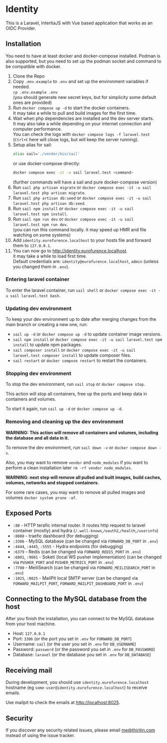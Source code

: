 # Identity

This is a Laravel, IntertiaJS with Vue based application that works as an OIDC Provider.

## Installation

You need to have at least docker and docker-compose installed.
Podman is also supported, but you need to set up the podman socket and command to be compatible with docker.

1. Clone the Repo
2. Copy `.env.example` to `.env` and set up the environment variables if needed.  
   `cp .env.example .env`  
   (you should generate new secret keys, but for simplicity some default ones are provided)
3. Run `docker compose up -d` to start the docker containers.  
   It may take a while to pull and build images for the first time.
4. Wait when php dependencies are installed and the dev server starts.  
   It may also take a while depending on your internet connection and computer performance.    
   You can check the logs with `docker compose logs -f laravel.test`
   (`Ctrl+C` here will close logs, but will keep the server running).
5. Setup alias for sail:
   ```bash
   alias sail='./vendor/bin/sail'
   ```
   or use docker-compose directly:
   ```bash
   docker compose exec -it -u sail laravel.test <command>
   ```
   (further commands will have a sail and pure docker-compose version)
6. Run `sail php artisan migrate` or `docker compose exec -it -u sail laravel.test php artisan migrate`.
7. Run `sail php artisan db:seed` or `docker compose exec -it -u sail laravel.test php artisan db:seed`.
8. Run `sail npm install` or `docker compose exec -it -u sail laravel.test npm install`.
9. Run `sail npm run dev` or `docker compose exec -it -u sail laravel.test npm run dev`.  
   (you can run this command locally. it may speed up HMR and file watching on some systems)
10. Add `identity.eurofurence.localhost` to your hosts file and forward them to `127.0.0.1`.
11. You can now go to http://identity.eurofurence.localhost.    
    it may take a while to load first time.  
    Default credentials are: `identity@eurofurence.localhost`, `admin` (unless you changed them in `.env`).

### Entering laravel container

To enter the laravel container, run `sail shell` or `docker compose exec -it -u sail laravel.test bash`.

### Updating dev environment

To keep your dev environment up to date after merging changes from the main branch or creating a new one, run:

* `sail up -d` or `docker compose up -d` to update container image versions.
* `sail npm install` or `docker compose exec -it -u sail laravel.test npm install` to update npm packages.
* `sail composer install` or `docker compose exec -it -u sail laravel.test composer install` to update composer files.
* `sail restart` or `docker compose restart` to restart the containers.

### Stopping dev environment

To stop the dev environment, run `sail stop` or `docker compose stop`.

This action will stop all containers, free up the ports and keep data in containers and volumes.

To start it again, run `sail up -d` or `docker compose up -d`.

### Removing and cleaning up the dev environment

**WARNING: This action will remove all containers and volumes, including the database and all data in it.**

To remove the dev environment, run `sail down -v` or `docker compose down -v`.

Also, you may want to remove `vendor` and `node_modules` if you want to perform
a clean installation later `rm -rf vendor node_modules`.

**WARNING: next step will remove all pulled and built images, build caches, volumes, networks and stopped containers.**

For some rare cases, you may want to remove all pulled images and volumes `docker system prune -af`.

## Exposed Ports

* `:80` - HTTP terafic internal router. It routes http request to laravel container (mostly)
  and hydra (`/.well-known`,`/oauth2`,`/health`,`/userinfo`)
* `:8080` - traefic dashboard (for debugging)
* `:3306` - MySQL database (can be changed via `FORWARD_DB_PORT` in `.env`)
* `:4444`, `:4445`, `:5555` - Hydra endpoints (for debugging)
* `:6379` - Redis (can be changed via `FORWARD_REDIS_PORT` in `.env`)
* `:6001`, `:9601` - Soketi (local WS pusher implementation)
  (can be changed via `PUSHER_PORT` and `PUSHER_METRICS_PORT` in `.env`)
* `:7700` - MeiliSearch (can be changed via `FORWARD_MEILISEARCH_PORT` in `.env`)
* `:1025`, `:8025` - MailPit local SMTP server
  (can be changed via `FORWARD_MAILPIT_PORT`, `FORWARD_MAILPIT_DASHBOARD_PORT` in `.env`)

## Connecting to the MySQL database from the host

After you finish the installation, you can connect to the MySQL database from your host machine.

* Host: `127.0.0.1`
* Port: `3306` (or the port you set in `.env` for `FORWARD_DB_PORT`)
* Username: `sail` (or the user you set in `.env` for `DB_USERNAME`)
* Password: `password` (or the password you set in `.env` for `DB_PASSWORD`)
* Database: `laravel` (or the database you set in `.env` for `DB_DATABASE`)

## Receiving mail

During development, you should use `identity.eurofurence.localhost` hostname
(eg `some-user@identity.eurofurence.localhost`) to receive emails.

Use mailpit to check the emails at [http://localhost:8025](http://localhost:8025).

## Security

If you discover any security related issues, please email me@thiritin.com instead of using the issue tracker.
